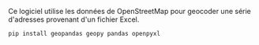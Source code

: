 Ce logiciel utilise les données de OpenStreetMap pour geocoder une série d'adresses provenant d'un fichier Excel.


```pip install geopandas geopy pandas openpyxl```